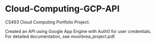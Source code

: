 # Cloud-Computing-GCP-API

CS493 Cloud Computing Portfolio Project:

Created an API using Google App Engine with Auth0 for user credentials. For detailed documentation, see moorbrea_project.pdf.

